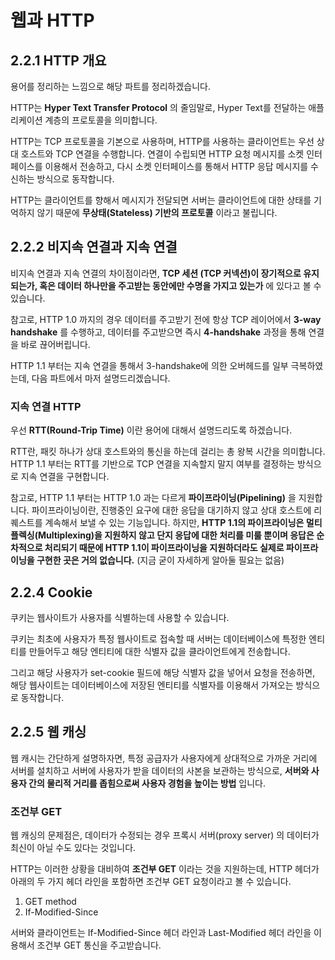 # 웹과 HTTP

## 2.2.1 HTTP 개요

용어를 정리하는 느낌으로 해당 파트를 정리하겠습니다.

HTTP는 **Hyper Text Transfer Protocol** 의 줄임말로, Hyper Text를 전달하는 애플리케이션 계층의 프로토콜을 의미합니다.

HTTP는 TCP 프로토콜을 기본으로 사용하며, HTTP를 사용하는 클라이언트는 우선 상대 호스트와 TCP 연결을 수행합니다. 연결이 수립되면 HTTP 요청 메시지를 소켓 인터페이스를 이용해서 전송하고, 다시 소켓 인터페이스를 통해서 HTTP 응답 메시지를 수신하는 방식으로 동작합니다.

HTTP는 클라이언트를 향해서 메시지가 전달되면 서버는 클라이언트에 대한 상태를 기억하지 않기 때문에 **무상태(Stateless) 기반의 프로토콜** 이라고 불립니다.

## 2.2.2 비지속 연결과 지속 연결

비지속 연결과 지속 연결의 차이점이라면, **TCP 세션 (TCP 커넥션)이 장기적으로 유지되는가, 혹은 데이터 하나만을 주고받는 동안에만 수명을 가지고 있는가** 에 있다고 볼 수 있습니다.

참고로, HTTP 1.0 까지의 경우 데이터를 주고받기 전에 항상 TCP 레이어에서 **3-way handshake** 를 수행하고, 데이터를 주고받으면 즉시 **4-handshake** 과정을 통해 연결을 바로 끊어버립니다.

HTTP 1.1 부터는 지속 연결을 통해서 3-handshake에 의한 오버헤드를 일부 극복하였는데, 다음 파트에서 마저 설명드리겠습니다.

### 지속 연결 HTTP

우선 **RTT(Round-Trip Time)** 이란 용어에 대해서 설명드리도록 하겠습니다.

RTT란, 패킷 하나가 상대 호스트와의 통신을 하는데 걸리는 총 왕복 시간을 의미합니다. HTTP 1.1 부터는 RTT를 기반으로 TCP 연결을 지속할지 말지 여부를 결정하는 방식으로 지속 연결을 구현합니다.

참고로, HTTP 1.1 부터는 HTTP 1.0 과는 다르게 **파이프라이닝(Pipelining)** 을 지원합니다. 파이프라이닝이란, 진행중인 요구에 대한 응답을 대기하지 않고 상대 호스트에 리퀘스트를 계속해서 보낼 수 있는 기능입니다. 하지만, **HTTP 1.1의 파이프라이닝은 멀티플렉싱(Multiplexing)을 지원하지 않고 단지 응답에 대한 처리를 미룰 뿐이며 응답은 순차적으로 처리되기 때문에 HTTP 1.1이 파이프라이닝을 지원하더라도 실제로 파이프라이닝을 구현한 곳은 거의 없습니다.** (지금 굳이 자세하게 알아둘 필요는 없음)

## 2.2.4 Cookie

쿠키는 웹사이트가 사용자를 식별하는데 사용할 수 있습니다.

쿠키는 최초에 사용자가 특정 웹사이트로 접속할 때 서버는 데이터베이스에 특정한 엔티티를 만들어두고 해당 엔티티에 대한 식별자 값을 클라이언트에게 전송합니다.

그리고 해당 사용자가 set-cookie 필드에 해당 식별자 값을 넣어서 요청을 전송하면, 해당 웹사이트는 데이터베이스에 저장된 엔티티를 식별자를 이용해서 가져오는 방식으로 동작합니다.

## 2.2.5 웹 캐싱

웹 캐시는 간단하게 설명하자면, 특정 공급자가 사용자에게 상대적으로 가까운 거리에 서버를 설치하고 서버에 사용자가 받을 데이터의 사본을 보관하는 방식으로, **서버와 사용자 간의 물리적 거리를 좁힘으로써 사용자 경험을 높이는 방법** 입니다.

### 조건부 GET

웹 캐싱의 문제점은, 데이터가 수정되는 경우 프록시 서버(proxy server) 의 데이터가 최신이 아닐 수도 있다는 것입니다.

HTTP는 이러한 상황을 대비하여 **조건부 GET** 이라는 것을 지원하는데, HTTP 헤더가 아래의 두 가지 헤더 라인을 포함하면 조건부 GET 요청이라고 볼 수 있습니다.

1. GET method
2. If-Modified-Since

서버와 클라이언트는 If-Modified-Since 헤더 라인과 Last-Modified 헤더 라인을 이용해서 조건부 GET 통신을 주고받습니다.
